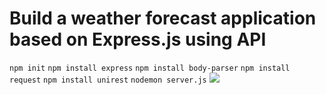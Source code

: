 # Build a weather forecast application based on Express.js using API

```npm init```
```npm install express```
```npm install body-parser```
```npm install request```
```npm install unirest```
```nodemon server.js```
![](Images/1.png)